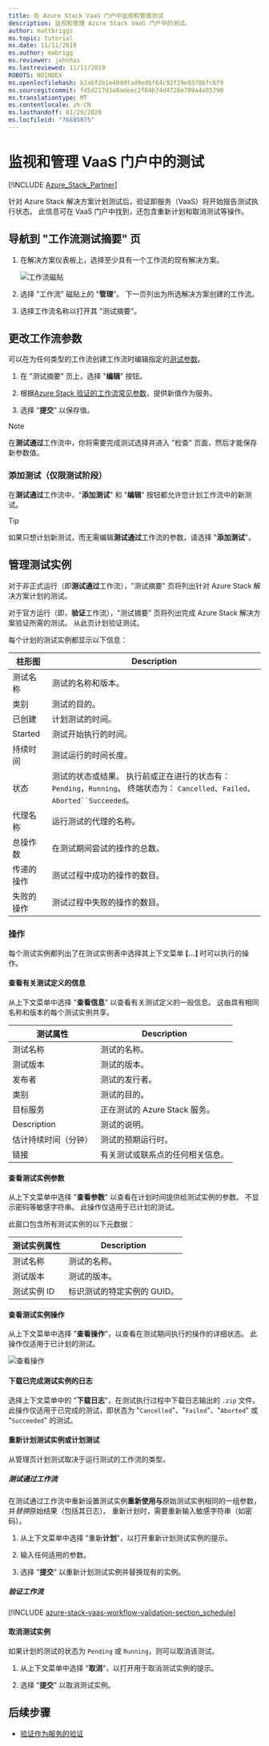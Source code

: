 ```yaml
---
title: 在 Azure Stack VaaS 门户中监视和管理测试
description: 监视和管理 Azure Stack VaaS 门户中的测试。
author: mattbriggs
ms.topic: tutorial
ms.date: 11/11/2019
ms.author: mabrigg
ms.reviewer: johnhas
ms.lastreviewed: 11/11/2019
ROBOTS: NOINDEX
ms.openlocfilehash: b2a6f2b1e40ddfad9edbf64c92f29e93786fc6f9
ms.sourcegitcommit: fd5d217d3a8adeec2f04b74d4728e709a4a95790
ms.translationtype: MT
ms.contentlocale: zh-CN
ms.lasthandoff: 01/29/2020
ms.locfileid: "76885075"
---
```

# <a name="monitor-and-manage-tests-in-the-vaas-portal"></a>监视和管理 VaaS 门户中的测试

[!INCLUDE [Azure_Stack_Partner](./includes/azure-stack-partner-appliesto.md)]

针对 Azure Stack 解决方案计划测试后，验证即服务（VaaS）将开始报告测试执行状态。 此信息可在 VaaS 门户中找到，还包含重新计划和取消测试等操作。

## <a name="navigate-to-the-workflow-tests-summary-page"></a>导航到 "工作流测试摘要" 页

1. 在解决方案仪表板上，选择至少具有一个工作流的现有解决方案。

    ![工作流磁贴](media/tile_all-workflows.png)

1. 选择 "工作流" 磁贴上的 "**管理**"。 下一页列出为所选解决方案创建的工作流。

1. 选择工作流名称以打开其 "测试摘要"。

## <a name="change-workflow-parameters"></a>更改工作流参数

可以在为任何类型的工作流创建工作流时编辑指定的[测试参数](azure-stack-vaas-parameters.md#test-parameters)。

1. 在 "测试摘要" 页上，选择 "**编辑**" 按钮。

1. 根据[Azure Stack 验证的工作流常见参数](azure-stack-vaas-parameters.md)，提供新值作为服务。

1. 选择 "**提交**" 以保存值。

> [!NOTE]
> 在**测试通过**工作流中，你将需要完成测试选择并进入 "检查" 页面，然后才能保存新参数值。

### <a name="add-tests-test-pass-only"></a>添加测试（仅限测试阶段）

在**测试通过**工作流中，"**添加测试**" 和 "**编辑**" 按钮都允许您计划工作流中的新测试。

> [!TIP]
> 如果只想计划新测试，而无需编辑**测试通过**工作流的参数，请选择 "**添加测试**"。

## <a name="managing-test-instances"></a>管理测试实例

对于非正式运行（即**测试通过**工作流），"测试摘要" 页将列出针对 Azure Stack 解决方案计划的测试。

对于官方运行（即，**验证**工作流），"测试摘要" 页将列出完成 Azure Stack 解决方案验证所需的测试。 从此页计划验证测试。

每个计划的测试实例都显示以下信息：

| 柱形图​​ | Description |
| --- | --- |
| 测试名称 | 测试的名称和版本。 |
| 类别 | 测试的目的。 |
| 已创建 | 计划测试的时间。 |
| Started | 测试开始执行的时间。 |
| 持续时间 | 测试运行的时间长度。 |
| 状态 | 测试的状态或结果。 执行前或正在进行的状态有： `Pending`，`Running`。 终端状态为： `Cancelled`、`Failed`、`Aborted``Succeeded`。 |
| 代理名称 | 运行测试的代理的名称。 |
| 总操作数 | 在测试期间尝试的操作的总数。 |
| 传递的操作 | 测试过程中成功的操作的数目。 |
|  失败的操作 | 测试过程中失败的操作的数目。 |

### <a name="actions"></a>操作

每个测试实例都列出了在测试实例表中选择其上下文菜单 **[...]** 时可以执行的操作。

#### <a name="view-information-about-the-test-definition"></a>查看有关测试定义的信息

从上下文菜单中选择 "**查看信息**" 以查看有关测试定义的一般信息。 这由具有相同名称和版本的每个测试实例共享。

| 测试属性 | Description |
| -- | -- |
| 测试名称 | 测试的名称。 |
| 测试版本 | 测试的版本。 |
| 发布者 | 测试的发行者。 |
| 类别 |  测试的目的。 |
| 目标服务 | 正在测试的 Azure Stack 服务。 |
| Description | 测试的说明。 |
| 估计持续时间（分钟） | 测试的预期运行时。 |
| 链接 | 有关测试或联系点的任何相关信息。 |

#### <a name="view-test-instance-parameters"></a>查看测试实例参数

从上下文菜单中选择 "**查看参数**" 以查看在计划时间提供给测试实例的参数。 不显示密码等敏感字符串。 此操作仅适用于已计划的测试。

此窗口包含所有测试实例的以下元数据：

| 测试实例属性 | Description |
| -- | -- |
| 测试名称 | 测试的名称。 |
| 测试版本 | 测试的版本。 |
| 测试实例 ID | 标识测试的特定实例的 GUID。 |

#### <a name="view-test-instance-operations"></a>查看测试实例操作

从上下文菜单中选择 "**查看操作**"，以查看在测试期间执行的操作的详细状态。 此操作仅适用于已计划的测试。

![查看操作](media/manage-test_context-menu-operations.png)

#### <a name="download-logs-for-a-completed-test-instance"></a>下载已完成测试实例的日志

选择上下文菜单中的 "**下载日志**"，在测试执行过程中下载日志输出的 `.zip` 文件。 此操作仅适用于已完成的测试，即状态为 "`Cancelled`"、"`Failed`"、"`Aborted`" 或 "`Succeeded`" 的测试。

#### <a name="reschedule-a-test-instance-or-schedule-a-test"></a>重新计划测试实例或计划测试

从管理页计划测试取决于运行测试的工作流的类型。

##### <a name="test-pass-workflow"></a>测试通过工作流

在测试通过工作流中重新设置测试实例**重新使用与**原始测试实例相同的一组参数，并*替换*原始结果（包括其日志）。 重新计划时，需要重新输入敏感字符串（如密码）。

1. 从上下文菜单中选择 "重新**计划**"，以打开重新计划测试实例的提示。

1. 输入任何适用的参数。

1. 选择 "**提交**" 以重新计划测试实例并替换现有的实例。

##### <a name="validation-workflows"></a>验证工作流

[!INCLUDE [azure-stack-vaas-workflow-validation-section_schedule](includes/azure-stack-vaas-workflow-validation-section_schedule.md)]

#### <a name="cancel-a-test-instance"></a>取消测试实例

如果计划的测试的状态为 `Pending` 或 `Running`，则可以取消该测试。  

1. 从上下文菜单中选择 "**取消**"，以打开用于取消测试实例的提示。

1. 选择 "**提交**" 以取消测试实例。

## <a name="next-steps"></a>后续步骤

- [验证作为服务的验证](azure-stack-vaas-troubleshoot.md)
